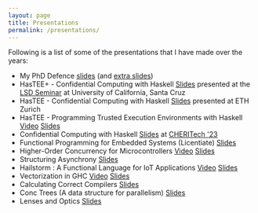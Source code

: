 ```yaml
---
layout: page
title: Presentations
permalink: /presentations/
---
```


Following is a list of some of the presentations that I have made over the years:

- My PhD Defence [slides](https://abhiroop.github.io/slides/PhD_Defence_Abhiroop.pdf) (and [extra slides](https://abhiroop.github.io/slides/Defence_Extra_Slides_Abhiroop.pdf))
- HasTEE+ - Confidential Computing with Haskell [Slides](https://abhiroop.github.io/slides/HasTEE_UC_SantaCruz.pdf) presented at the [LSD Seminar](https://lsd.ucsc.edu/lsd-seminar/2024wi/#march-8) at University of California, Santa Cruz
- HasTEE - Confidential Computing with Haskell [Slides](https://abhiroop.github.io/slides/HasTEE_ETH_Zurich.pdf) presented at ETH Zurich
- HasTEE - Programming Trusted Execution Environments with Haskell [Video](https://www.youtube.com/watch?v=q-VW1pp1nGk) [Slides](https://abhiroop.github.io/slides/HasTEE_Haskell_Symposium_2023.pdf)
- Confidential Computing with Haskell [Slides](https://abhiroop.github.io/slides/Abhi_CHERITech23.pdf) at [CHERITech '23](https://www.dcs.gla.ac.uk/~jsinger/cheritech23.html)
- Functional Programming for Embedded Systems (Licentiate) [Slides](https://chalmersuniversity.box.com/s/idaan5dkn9hlva1ep21the977bmfn916)
- Higher-Order Concurrency for Microcontrollers [Video](https://youtu.be/UKs2PiY3n54) [Slides](https://abhiroop.github.io/slides/HigherOrderConcurrencyMPLR.pptx)
- Structuring Asynchrony [Slides](https://abhiroop.github.io/slides/StructuringAsynchrony.pptx)
- Hailstorm : A Functional Language for IoT Applications [Video](https://www.youtube.com/watch?v=hU-25Vup3PQ) [Slides](https://abhiroop.github.io/slides/Hailstorm_PPDP.pptx)
- Vectorization in GHC [Video](https://skillsmatter.com/skillscasts/12300-vectorization-in-haskell) [Slides](https://abhiroop.github.io/mastersthesis.html#/)
- Calculating Correct Compilers [Slides](https://abhiroop.github.io/calculatecompilers#/)
- Conc Trees (A data structure for parallelism) [Slides](https://abhiroop.github.io/conc#/)
- Lenses and Optics [Slides](https://abhiroop.github.io/presentation#/)
